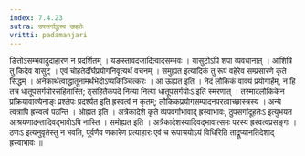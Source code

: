 ```yaml
---
index: 7.4.23
sutra: उपसर्गाद्ध्रस्व ऊहतेः
vritti: padamanjari
---
```


 ङितोऽसम्भवादुदाहारणं न प्रदर्शितम् । यङस्तावदजादित्वादसम्भवः । यासुटोऽपि शपा व्यवधानात् । आशिषि तु किदेव यासुट् । एवं चोहतेर्दीर्घप्रयोगनिवृत्यर्थं वचनम् । समुह्यत इत्यादिकं तु रूपं वहेरेव सम्प्रसारणे कृते सिद्धम् । अनेकार्थत्वाद्धातूनामर्थभेदोऽप्यकिञ्चित्करः । आ ऊह्यत इति । नेदं लौकिकं वाक्यं प्रयोगार्हम्, न हि तत्र धातूपसर्गयोरसंहितास्ति; ठ्संहितैकपदे नित्या नित्या धातूपसर्गयोःऽ इति स्मरणात् । तस्मादलौकिकेन प्रक्रियावाक्येनाङ्ः प्रश्लेपः प्रदर्श्यत इति ह्रस्वत्वं न कृतम्; लौकिकप्रयोगसम्पादनपरत्वाच्छास्त्रस्य । अन्ये त्वत्रापि ह्रस्वत्वं पठन्ति । ओह्यत इति । अत्रैकादेशे कृते व्यपवर्गाभावाद् ह्रस्वाभावः, ठुपसर्गादूहतेःऽ इत्युभयत आश्रयणादन्तादिवद्भावोऽपि नास्ति । समोह्यत इति । अत्रैकादेशस्यादिवद्भावात्समः परस्य ह्रस्वत्वप्रसङ्गः । ठणःऽ इत्यनुवृतेस्तु न भवति, पूर्वणैव णकारेण प्रत्याहारः एवं च रूपाश्रयोऽयं विधिरिति ताद्रूप्यानतिदेशाद् ह्रस्वाभावः ॥